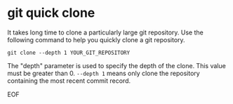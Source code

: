 # git quick clone
It takes long time to clone a particularly large git repository. Use the following command to help you quickly clone a git
 repository.
```
git clone --depth 1 YOUR_GIT_REPOSITORY
```
The "depth" parameter is used to specify the depth of the clone. This value must be greater than 0. `--depth 1` means 
only clone the repository containing the most recent commit record. 

EOF